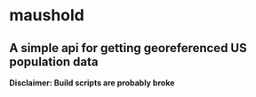 # maushold

## A simple api for getting georeferenced US population data 

**Disclaimer: Build scripts are probably broke**

